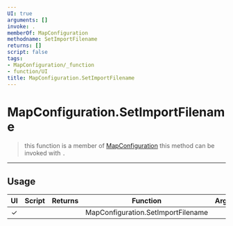 ```yaml
---
UI: true
arguments: []
invoke: .
memberOf: MapConfiguration
methodname: SetImportFilename
returns: []
script: false
tags:
- MapConfiguration/_function
- function/UI
title: MapConfiguration.SetImportFilename
---
```

# MapConfiguration.SetImportFilename
> this function is a member of [MapConfiguration](civ-6/lua/MapConfiguration.md)
> this method can be invoked with `.`
-----
## Usage
|  UI | Script | Returns | Function | Arguments |
|:---:|:------:|-------:|:--------:|:---------|
|✓| ||MapConfiguration.SetImportFilename||
